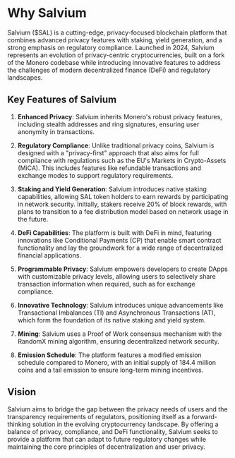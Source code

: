 # Why Salvium

Salvium ($SAL) is a cutting-edge, privacy-focused blockchain platform that combines advanced privacy features with staking, yield generation, and a strong emphasis on regulatory compliance. Launched in 2024, Salvium represents an evolution of privacy-centric cryptocurrencies, built on a fork of the Monero codebase while introducing innovative features to address the challenges of modern decentralized finance (DeFi) and regulatory landscapes.

## Key Features of Salvium

1. **Enhanced Privacy**: Salvium inherits Monero's robust privacy features, including stealth addresses and ring signatures, ensuring user anonymity in transactions.

2. **Regulatory Compliance**: Unlike traditional privacy coins, Salvium is designed with a "privacy-first" approach that also aims for full compliance with regulations such as the EU's Markets in Crypto-Assets (MiCA). This includes features like refundable transactions and exchange modes to support regulatory requirements.

3. **Staking and Yield Generation**: Salvium introduces native staking capabilities, allowing SAL token holders to earn rewards by participating in network security. Initially, stakers receive 20% of block rewards, with plans to transition to a fee distribution model based on network usage in the future.

4. **DeFi Capabilities**: The platform is built with DeFi in mind, featuring innovations like Conditional Payments (CP) that enable smart contract functionality and lay the groundwork for a wide range of decentralized financial applications.

5. **Programmable Privacy**: Salvium empowers developers to create DApps with customizable privacy levels, allowing users to selectively share transaction information when required, such as for exchange compliance.

6. **Innovative Technology**: Salvium introduces unique advancements like Transactional Imbalances (TI) and Asynchronous Transactions (AT), which form the foundation of its native staking and yield system.

7. **Mining**: Salvium uses a Proof of Work consensus mechanism with the RandomX mining algorithm, ensuring decentralized network security.

8. **Emission Schedule**: The platform features a modified emission schedule compared to Monero, with an initial supply of 184.4 million coins and a tail emission to ensure long-term mining incentives.

## Vision

Salvium aims to bridge the gap between the privacy needs of users and the transparency requirements of regulators, positioning itself as a forward-thinking solution in the evolving cryptocurrency landscape. By offering a balance of privacy, compliance, and DeFi functionality, Salvium seeks to provide a platform that can adapt to future regulatory changes while maintaining the core principles of decentralization and user privacy.
